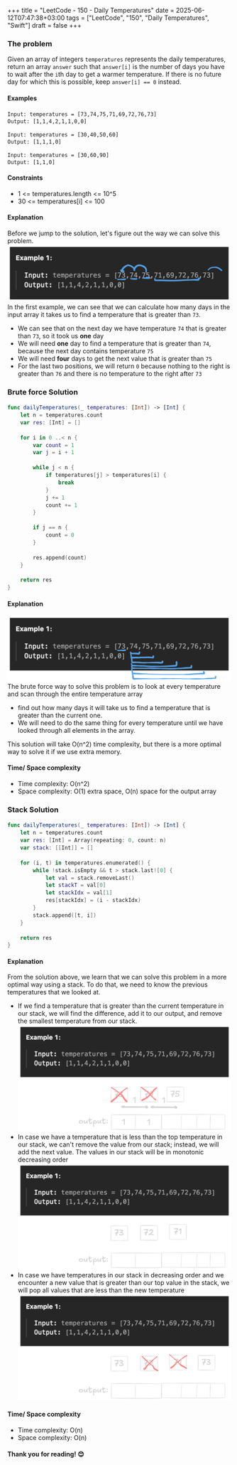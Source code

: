 +++
title = "LeetCode - 150 - Daily Temperatures"
date = 2025-06-12T07:47:38+03:00
tags = ["LeetCode", "150", "Daily Temperatures", "Swift"]
draft = false
+++

### The problem

Given an array of integers `temperatures` represents the daily temperatures, return an array `answer` such that `answer[i]` is the number of days you have to wait after the `i`th day to get a warmer temperature. If there is no future day for which this is possible, keep `answer[i] == 0` instead.

#### Examples

```
Input: temperatures = [73,74,75,71,69,72,76,73]  
Output: [1,1,4,2,1,1,0,0]  
```

```
Input: temperatures = [30,40,50,60]  
Output: [1,1,1,0]  
```

```
Input: temperatures = [30,60,90]  
Output: [1,1,0]  
```

#### Constraints

* 1 <= temperatures.length <= 10^5
* 30 <= temperatures\[i] <= 100

#### Explanation

Before we jump to the solution, let's figure out the way we can solve this problem.
![alt image](images/739.png#center)
In the first example, we can see that we can calculate how many days in the input array it takes us to find a temperature that is greater than `73`.

* We can see that on the next day we have temperature `74` that is greater than `73`, so it took us **one** day
* We will need **one** day to find a temperature that is greater than `74`, because the next day contains temperature `75`
* We will need **four** days to get the next value that is greater than `75`
* For the last two positions, we will return `0` because nothing to the right is greater than `76` and there is no temperature to the right after `73`

### Brute force Solution

```swift
func dailyTemperatures(_ temperatures: [Int]) -> [Int] {
    let n = temperatures.count
    var res: [Int] = []

    for i in 0 ..< n {
        var count = 1
        var j = i + 1

        while j < n {
            if temperatures[j] > temperatures[i] {
                break
            }
            j += 1
            count += 1
        }

        if j == n {
            count = 0
        }

        res.append(count)
    }

    return res
}
```

#### Explanation

![alt image](images/739-1.png#center)
The brute force way to solve this problem is to look at every temperature and scan through the entire temperature array

* find out how many days it will take us to find a temperature that is greater than the current one.
* We will need to do the same thing for every temperature until we have looked through all elements in the array.

This solution will take O(n^2) time complexity, but there is a more optimal way to solve it if we use extra memory.

#### Time/ Space complexity

* Time complexity: O(n^2)
* Space complexity: O(1) extra space, O(n) space for the output array

### Stack Solution

```swift
func dailyTemperatures(_ temperatures: [Int]) -> [Int] {
    let n = temperatures.count
    var res: [Int] = Array(repeating: 0, count: n)
    var stack: [[Int]] = []

    for (i, t) in temperatures.enumerated() {
        while !stack.isEmpty && t > stack.last![0] {
            let val = stack.removeLast()
            let stackT = val[0]
            let stackIdx = val[1]
            res[stackIdx] = (i - stackIdx)
        }
        stack.append([t, i])
    }

    return res
}
```

#### Explanation

From the solution above, we learn that we can solve this problem in a more optimal way using a stack.
To do that, we need to know the previous temperatures that we looked at.

* If we find a temperature that is greater than the current temperature in our stack, we will find the difference, add it to our output, and remove the smallest temperature from our stack.
  ![alt image](images/739-2.png#center)
* In case we have a temperature that is less than the top temperature in our stack, we can't remove the value from our stack; instead, we will add the next value. The values in our stack will be in monotonic decreasing order
  ![alt image](images/739-3.png#center)
* In case we have temperatures in our stack in decreasing order and we encounter a new value that is greater than our top value in the stack, we will pop all values that are less than the new temperature
  ![alt image](images/739-4.png#center)

#### Time/ Space complexity

* Time complexity: O(n)
* Space complexity: O(n)

#### Thank you for reading! 😊
